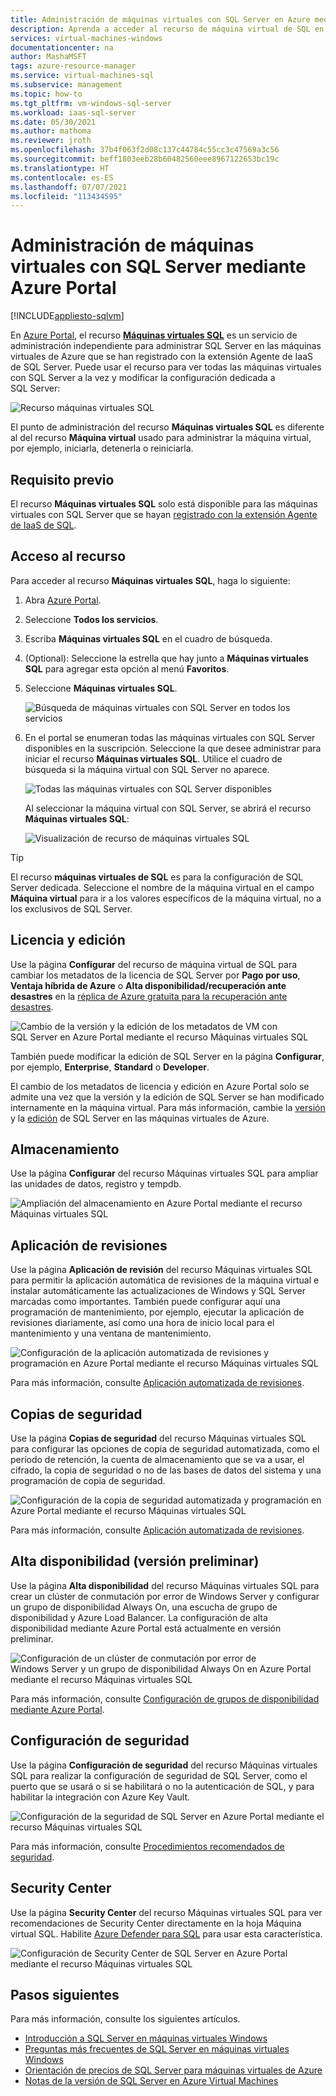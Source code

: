 ```yaml
---
title: Administración de máquinas virtuales con SQL Server en Azure mediante Azure Portal | Microsoft Docs
description: Aprenda a acceder al recurso de máquina virtual de SQL en Azure Portal en una VM con SQL Server hospedada en Azure para modificar la configuración de SQL Server.
services: virtual-machines-windows
documentationcenter: na
author: MashaMSFT
tags: azure-resource-manager
ms.service: virtual-machines-sql
ms.subservice: management
ms.topic: how-to
ms.tgt_pltfrm: vm-windows-sql-server
ms.workload: iaas-sql-server
ms.date: 05/30/2021
ms.author: mathoma
ms.reviewer: jroth
ms.openlocfilehash: 37b4f063f2d08c137c44784c55cc3c47569a3c56
ms.sourcegitcommit: beff1803eeb28b60482560eee8967122653bc19c
ms.translationtype: HT
ms.contentlocale: es-ES
ms.lasthandoff: 07/07/2021
ms.locfileid: "113434595"
---
```

# <a name="manage-sql-server-vms-by-using-the-azure-portal"></a>Administración de máquinas virtuales con SQL Server mediante Azure Portal
[!INCLUDE[appliesto-sqlvm](../../includes/appliesto-sqlvm.md)]

En [Azure Portal](https://portal.azure.com), el recurso [**Máquinas virtuales SQL**](https://portal.azure.com/#blade/HubsExtension/BrowseResource/resourceType/Microsoft.SqlVirtualMachine%2FSqlVirtualMachines) es un servicio de administración independiente para administrar SQL Server en las máquinas virtuales de Azure que se han registrado con la extensión Agente de IaaS de SQL Server. Puede usar el recurso para ver todas las máquinas virtuales con SQL Server a la vez y modificar la configuración dedicada a SQL Server: 

![Recurso máquinas virtuales SQL](./media/manage-sql-vm-portal/sql-vm-manage.png)

El punto de administración del recurso **Máquinas virtuales SQL** es diferente al del recurso **Máquina virtual** usado para administrar la máquina virtual, por ejemplo, iniciarla, detenerla o reiniciarla. 


## <a name="prerequisite"></a>Requisito previo 

El recurso **Máquinas virtuales SQL** solo está disponible para las máquinas virtuales con SQL Server que se hayan [registrado con la extensión Agente de IaaS de SQL](sql-agent-extension-manually-register-single-vm.md). 


## <a name="access-the-resource"></a>Acceso al recurso

Para acceder al recurso **Máquinas virtuales SQL**, haga lo siguiente:

1. Abra [Azure Portal](https://portal.azure.com). 
1. Seleccione **Todos los servicios**. 
1. Escriba **Máquinas virtuales SQL** en el cuadro de búsqueda.
1. (Optional): Seleccione la estrella que hay junto a **Máquinas virtuales SQL** para agregar esta opción al menú **Favoritos**. 
1. Seleccione **Máquinas virtuales SQL**. 

   ![Búsqueda de máquinas virtuales con SQL Server en todos los servicios](./media/manage-sql-vm-portal/sql-vm-search.png)

1. En el portal se enumeran todas las máquinas virtuales con SQL Server disponibles en la suscripción. Seleccione la que desee administrar para iniciar el recurso **Máquinas virtuales SQL**. Utilice el cuadro de búsqueda si la máquina virtual con SQL Server no aparece. 

   ![Todas las máquinas virtuales con SQL Server disponibles](./media/manage-sql-vm-portal/all-sql-vms.png)

   Al seleccionar la máquina virtual con SQL Server, se abrirá el recurso **Máquinas virtuales SQL**: 


   ![Visualización de recurso de máquinas virtuales SQL](./media/manage-sql-vm-portal/sql-vm-resource.png)

> [!TIP]
> El recurso **máquinas virtuales de SQL** es para la configuración de SQL Server dedicada. Seleccione el nombre de la máquina virtual en el campo **Máquina virtual** para ir a los valores específicos de la máquina virtual, no a los exclusivos de SQL Server. 


## <a name="license-and-edition"></a>Licencia y edición 

Use la página **Configurar** del recurso de máquina virtual de SQL para cambiar los metadatos de la licencia de SQL Server por **Pago por uso**, **Ventaja híbrida de Azure** o **Alta disponibilidad/recuperación ante desastres** en la [réplica de Azure gratuita para la recuperación ante desastres](business-continuity-high-availability-disaster-recovery-hadr-overview.md#free-dr-replica-in-azure).



![Cambio de la versión y la edición de los metadatos de VM con SQL Server en Azure Portal mediante el recurso Máquinas virtuales SQL](./media/manage-sql-vm-portal/sql-vm-license-edition.png)

También puede modificar la edición de SQL Server en la página **Configurar**, por ejemplo, **Enterprise**, **Standard** o **Developer**. 

El cambio de los metadatos de licencia y edición en Azure Portal solo se admite una vez que la versión y la edición de SQL Server se han modificado internamente en la máquina virtual. Para más información, cambie la [versión](change-sql-server-version.md) y la [edición](change-sql-server-edition.md) de SQL Server en las máquinas virtuales de Azure. 

## <a name="storage"></a>Almacenamiento 

Use la página **Configurar** del recurso Máquinas virtuales SQL para ampliar las unidades de datos, registro y tempdb. 

![Ampliación del almacenamiento en Azure Portal mediante el recurso Máquinas virtuales SQL](./media/manage-sql-vm-portal/sql-vm-storage-configuration.png)

## <a name="patching"></a>Aplicación de revisiones

Use la página **Aplicación de revisión** del recurso Máquinas virtuales SQL para permitir la aplicación automática de revisiones de la máquina virtual e instalar automáticamente las actualizaciones de Windows y SQL Server marcadas como importantes. También puede configurar aquí una programación de mantenimiento, por ejemplo, ejecutar la aplicación de revisiones diariamente, así como una hora de inicio local para el mantenimiento y una ventana de mantenimiento. 


![Configuración de la aplicación automatizada de revisiones y programación en Azure Portal mediante el recurso Máquinas virtuales SQL](./media/manage-sql-vm-portal/sql-vm-automated-patching.png)


Para más información, consulte [Aplicación automatizada de revisiones](automated-patching.md). 



## <a name="backups"></a>Copias de seguridad

Use la página **Copias de seguridad** del recurso Máquinas virtuales SQL para configurar las opciones de copia de seguridad automatizada, como el período de retención, la cuenta de almacenamiento que se va a usar, el cifrado, la copia de seguridad o no de las bases de datos del sistema y una programación de copia de seguridad. 

![Configuración de la copia de seguridad automatizada y programación en Azure Portal mediante el recurso Máquinas virtuales SQL](./media/manage-sql-vm-portal/sql-vm-automated-backup.png)

Para más información, consulte [Aplicación automatizada de revisiones](automated-backup.md). 


## <a name="high-availability-preview"></a>Alta disponibilidad (versión preliminar)

Use la página **Alta disponibilidad** del recurso Máquinas virtuales SQL para crear un clúster de conmutación por error de Windows Server y configurar un grupo de disponibilidad Always On, una escucha de grupo de disponibilidad y Azure Load Balancer. La configuración de alta disponibilidad mediante Azure Portal está actualmente en versión preliminar. 


![Configuración de un clúster de conmutación por error de Windows Server y un grupo de disponibilidad Always On en Azure Portal mediante el recurso Máquinas virtuales SQL](./media/manage-sql-vm-portal/sql-vm-high-availability.png)


Para más información, consulte [Configuración de grupos de disponibilidad mediante Azure Portal](availability-group-azure-portal-configure.md).

## <a name="security-configuration"></a>Configuración de seguridad 

Use la página **Configuración de seguridad** del recurso Máquinas virtuales SQL para realizar la configuración de seguridad de SQL Server, como el puerto que se usará o si se habilitará o no la autenticación de SQL, y para habilitar la integración con Azure Key Vault. 

![Configuración de la seguridad de SQL Server en Azure Portal mediante el recurso Máquinas virtuales SQL](./media/manage-sql-vm-portal/sql-vm-security-configuration.png)

Para más información, consulte [Procedimientos recomendados de seguridad](security-considerations-best-practices.md).


## <a name="security-center"></a>Security Center 

Use la página **Security Center** del recurso Máquinas virtuales SQL para ver recomendaciones de Security Center directamente en la hoja Máquina virtual SQL. Habilite [Azure Defender para SQL](../../../security-center/defender-for-sql-usage.md) para usar esta característica. 

![Configuración de Security Center de SQL Server en Azure Portal mediante el recurso Máquinas virtuales SQL](./media/manage-sql-vm-portal/sql-vm-security-center.png)


## <a name="next-steps"></a>Pasos siguientes

Para más información, consulte los siguientes artículos. 

* [Introducción a SQL Server en máquinas virtuales Windows](sql-server-on-azure-vm-iaas-what-is-overview.md)
* [Preguntas más frecuentes de SQL Server en máquinas virtuales Windows](frequently-asked-questions-faq.yml)
* [Orientación de precios de SQL Server para máquinas virtuales de Azure](pricing-guidance.md)
* [Notas de la versión de SQL Server en Azure Virtual Machines](doc-changes-updates-release-notes.md)


